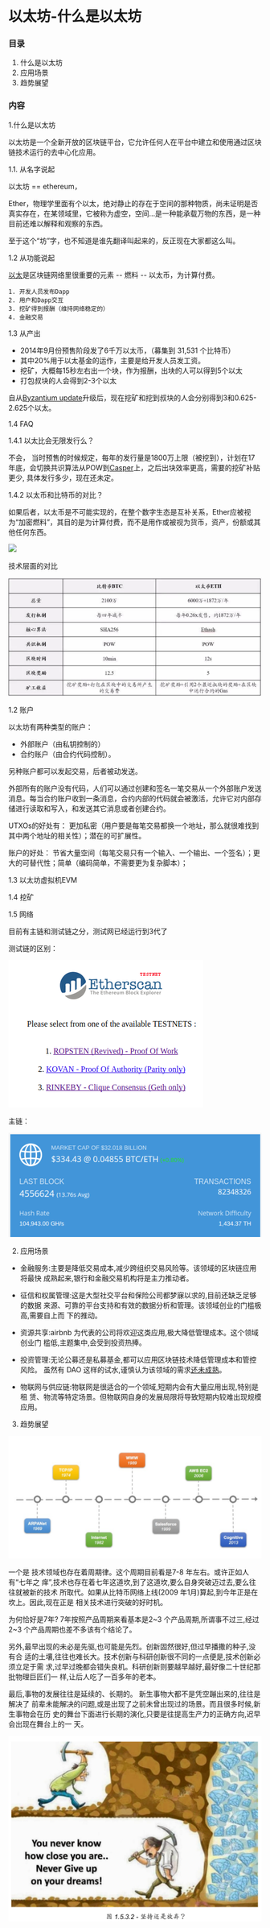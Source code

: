 # 以太坊-什么是以太坊

### 目录

1. 什么是以太坊
2. 应用场景
3. 趋势展望

### 内容

1.什么是以太坊

以太坊是一个全新开放的区块链平台，它允许任何人在平台中建立和使用通过区块链技术运行的去中心化应用。

1.1. 从名字说起

以太坊 == ethereum， 

Ether，物理学里面有个以太，绝对静止的存在于空间的那种物质，尚未证明是否真实存在，在某领域里，它被称为虚空，空间…是一种能承载万物的东西，是一种目前还难以解释和观察的东西。

至于这个“坊”字，也不知道是谁先翻译叫起来的，反正现在大家都这么叫。

1.2 从功能说起

[以太](https://www.ethereum.org/ether)是区块链网络里很重要的元素 -- 燃料 -- 以太币，为计算付费。

    1. 开发人员发布Dapp
    2. 用户和Dapp交互
    3. 挖矿得到报酬（维持网络稳定的）
    4. 金融交易

1.3 从产出

 - 2014年9月份预售阶段发了6千万以太币，（募集到 31,531 个比特币）
 - 其中20%用于以太基金的运作，主要是给开发人员发工资。
 - 挖矿，大概每15秒左右出一个块，作为报酬，出块的人可以得到5个以太
 - 打包叔块的人会得到2-3个以太

 自从[Byzantium update](https://blog.ethereum.org/2017/10/12/byzantium-hf-announcement/)升级后，现在挖矿和挖到叔块的人会分别得到3和0.625-2.625个以太。

1.4 FAQ 
 
 1.4.1 以太比会无限发行么？

  不会， 当时预售的时候规定，每年的发行量是1800万上限（被挖到），计划在17年底，会切换共识算法从POW到[Casper](https://blog.ethereum.org/2015/08/01/introducing-casper-friendly-ghost/)上，之后出块效率更高，需要的挖矿补贴更少, 具体发行多少，现在还未定。

 1.4.2 以太币和比特币的对比？

   如果后者，以太币是不可能实现的，在整个数字生态是互补关系，Ether应被视为“加密燃料”，其目的是为计算付费，而不是用作或被视为货币，资产，份额或其他任何东西。

  ![](https://www.ethereum.org/images/bitcoin-and-ethereum-sitting-on-a-tree@2x.png)

  技术层面的对比

  ![](/assets/BTC-ETH.png)

1.2 账户

以太坊有两种类型的账户：
- 外部账户（由私钥控制的）
- 合约账户（由合约代码控制）。

另种账户都可以发起交易，后者被动发送。

外部所有的账户没有代码，人们可以通过创建和签名一笔交易从一个外部账户发送消息。每当合约账户收到一条消息，合约内部的代码就会被激活，允许它对内部存储进行读取和写入，和发送其它消息或者创建合约。

UTXOs的好处有：
 更加私密（用户要是每笔交易都换一个地址，那么就很难找到其中两个地址的相关性）；潜在的可扩展性。

账户的好处：
 节省大量空间（每笔交易只有一个输入、一个输出、一个签名）；更大的可替代性；简单（编码简单，不需要更为复杂脚本）；


1.3 以太坊虚拟机EVM

1.4 挖矿

1.5 网络

目前有主链和测试链之分，测试网已经运行到3代了

测试链的区别：

![](/assets/ethereum-tesnet.png)

主链：

![](/assets/ethereum-mainnet.png)

2. 应用场景

- 金融服务:主要是降低交易成本,减少跨组织交易风险等。该领域的区块链应用将最快
成熟起来,银行和金融交易机构将是主力推动者。

- 征信和权属管理:这是大型社交平台和保险公司都梦寐以求的,目前还缺乏足够的数据
来源、可靠的平台支持和有效的数据分析和管理。该领域创业的门槛极高,需要自上而
下的推动。

- 资源共享:airbnb	为代表的公司将欢迎这类应用,极大降低管理成本。这个领域创业门
槛低,主题集中,会受到投资热捧。

- 投资管理:无论公募还是私募基金,都可以应用区块链技术降低管理成本和管控风险。
虽然有	DAO	这样的试水,谨慎认为该领域的需求[还未成熟](http://www.8btc.com/thedao-expolit-analysis)。

- 物联网与供应链:物联网是很适合的一个领域,短期内会有大量应用出现,特别是租
赁、物流等特定场景。但物联网自身的发展局限将导致短期内较难出现规模应用。

3. 趋势展望

![](/assets/ethereum-future.png)

一个是	技术领域也存在着周期律。这个周期目前看是7-8	年左右。或许正如人有“七年之
痒”,技术也存在着七年这道坎,到了这道坎,要么自身突破迈过去,要么往往就被新的技术
所取代。如果从比特币网络上线(2009	年1月)算起,到今年正是在坎上。因此,现在正是
相关技术进行突破的好时机。

为何恰好是7年? 7年按照产品周期来看基本是2~3	个产品周期,所谓事不过三,经过	2~3
个产品周期也差不多该有个结论了。

另外,最早出现的未必是先驱,也可能是先烈。创新固然很好,但过早播撒的种子,没有合
适的土壤,往往也难长大。技术创新与科研创新很不同的一点便是,技术创新必须立足于需
求,过早过晚都会错失良机。科研创新则要越早越好,最好像二十世纪那批物理巨匠们一
样,让后人吃了一百多年的老本。

最后,事物的发展往往是延续的、长期的。	新生事物大都不是凭空蹦出来的,往往是解决了
前辈未能解决的问题,或是出现了之前未曾出现过的场景。而且很多时候,新生事物会在历
史的舞台下面进行长期的演化,只要是往提高生产力的正确方向,迟早会出现在舞台上的一
天。

![](/assets/ethereum-giveup.png)
</br></br></br></br></br></br></br></br></br></br></br></br></br>

# QA ?